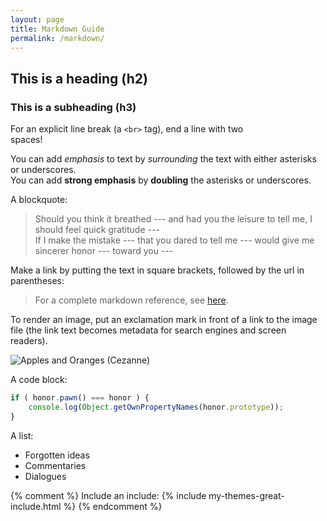 ```yaml
---
layout: page
title: Markdown Guide
permalink: /markdown/
---
```


## This is a heading (h2)

### This is a subheading (h3)

For an explicit line break (a `<br>` tag), end a line with two  
spaces!

You can add *emphasis* to text by _surrounding_ the text with either asterisks or underscores.  
You can add **strong emphasis** by __doubling__ the asterisks or underscores.

A blockquote:

> Should you think it breathed --- and had you the leisure to tell me, I should feel quick gratitude ---  
> If I make the mistake --- that you dared to tell me --- would give me sincerer honor --- toward you ---  

Make a link by putting the text in square brackets, followed by the url in parentheses:

> For a complete markdown reference, see [here](http://kramdown.gettalong.org/syntax.html#link-definitions).

To render an image, put an exclamation mark in front of a link to the image file (the link text becomes metadata for search engines and screen readers).

![Apples and Oranges (Cezanne)](/assets/image.jpg)

A code block:

```js
if ( honor.pawn() === honor ) {
	console.log(Object.getOwnPropertyNames(honor.prototype));
}
```

A list:

- Forgotten ideas
- Commentaries
- Dialogues


{% comment %}
Include an include:
{% include my-themes-great-include.html %}
{% endcomment %}


